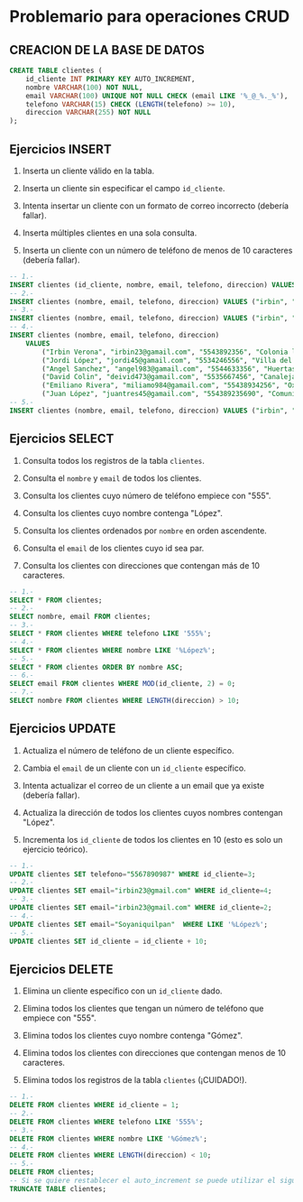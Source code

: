 # Problemario para operaciones CRUD

## CREACION DE LA BASE DE DATOS

```sql
CREATE TABLE clientes (
    id_cliente INT PRIMARY KEY AUTO_INCREMENT,
    nombre VARCHAR(100) NOT NULL,
    email VARCHAR(100) UNIQUE NOT NULL CHECK (email LIKE '%_@_%._%'),
    telefono VARCHAR(15) CHECK (LENGTH(telefono) >= 10),
    direccion VARCHAR(255) NOT NULL
);
```

## Ejercicios INSERT

1. Inserta un cliente válido en la tabla.

2. Inserta un cliente sin especificar el campo `id_cliente`.

3. Intenta insertar un cliente con un formato de correo incorrecto (debería fallar).

4. Inserta múltiples clientes en una sola consulta.

5. Inserta un cliente con un número de teléfono de menos de 10 caracteres (debería fallar).

```sql
-- 1.-
INSERT clientes (id_cliente, nombre, email, telefono, direccion) VALUES (DEFAULT, "emiliano", "emil@gmail.com", "5567890945", "oxtho, calle 32");
-- 2.-
INSERT clientes (nombre, email, telefono, direccion) VALUES ("irbin", "irbin23@gamail.com", "5543892356", "Colonia las TABLAS ");
-- 3.-
INSERT clientes (nombre, email, telefono, direccion) VALUES ("irbin", "irbin23qgamailcom", "5543892356", "Colonia las TABLAS ");
-- 4.-
INSERT clientes (nombre, email, telefono, direccion) 
    VALUES 
        ("Irbin Verona", "irbin23@gamail.com", "5543892356", "Colonia las TABLAS"),
        ("Jordi López", "jordi45@gamail.com", "5534246556", "Villa del carbon"),
        ("Angel Sanchez", "angel983@gamail.com", "5544633356", "Huertas, Xhixhata"),
        ("David Colin", "deivid473@gamail.com", "5535667456", "Canalejas"),
        ("Emiliano Rivera", "miliamo984@gamail.com", "55438934256", "Oxtho, calle 23"),
        ("Juan López", "juantres45@gamail.com", "554389235690", "Comunidad");
-- 5.-
INSERT clientes (nombre, email, telefono, direccion) VALUES ("irbin", "irbin23@gamail.com", "554356", "Colonia las TABLAS ");
```

## Ejercicios SELECT

1. Consulta todos los registros de la tabla `clientes`.

2. Consulta el `nombre` y `email` de todos los clientes.

3. Consulta los clientes cuyo número de teléfono empiece con "555".

4. Consulta los clientes cuyo nombre contenga "López".

5. Consulta los clientes ordenados por `nombre` en orden ascendente.

6. Consulta el `email` de los clientes cuyo id sea par.

7. Consulta los clientes con direcciones que contengan más de 10 caracteres.

```sql
-- 1.-
SELECT * FROM clientes;
-- 2.-
SELECT nombre, email FROM clientes;
-- 3.-
SELECT * FROM clientes WHERE telefono LIKE '555%';
-- 4.-
SELECT * FROM clientes WHERE nombre LIKE '%López%';
-- 5.-
SELECT * FROM clientes ORDER BY nombre ASC;
-- 6.-
SELECT email FROM clientes WHERE MOD(id_cliente, 2) = 0;
-- 7.-
SELECT nombre FROM clientes WHERE LENGTH(direccion) > 10;
```
## Ejercicios UPDATE

1. Actualiza el número de teléfono de un cliente específico.

2. Cambia el `email` de un cliente con un `id_cliente` específico.

3. Intenta actualizar el correo de un cliente a un email que ya existe (debería fallar).

4. Actualiza la dirección de todos los clientes cuyos nombres contengan "López".

5. Incrementa los `id_cliente` de todos los clientes en 10 (esto es solo un ejercicio teórico).

```sql
-- 1.-
UPDATE clientes SET telefono="5567890987" WHERE id_cliente=3;
-- 2.-
UPDATE clientes SET email="irbin23@gmail.com" WHERE id_cliente=4;
-- 3.-
UPDATE clientes SET email="irbin23@gmail.com" WHERE id_cliente=2;
-- 4.-
UPDATE clientes SET email="Soyaniquilpan"  WHERE LIKE '%López%';
-- 5.-
UPDATE clientes SET id_cliente = id_cliente + 10;
```
## Ejercicios DELETE

1. Elimina un cliente específico con un `id_cliente` dado.

2. Elimina todos los clientes que tengan un número de teléfono que empiece con "555".

3. Elimina todos los clientes cuyo nombre contenga "Gómez".

4. Elimina todos los clientes con direcciones que contengan menos de 10 caracteres.

5. Elimina todos los registros de la tabla `clientes` (¡CUIDADO!).

```sql
-- 1.-
DELETE FROM clientes WHERE id_cliente = 1;
-- 2.-
DELETE FROM clientes WHERE telefono LIKE '555%';
-- 3.-
DELETE FROM clientes WHERE nombre LIKE '%Gómez%';
-- 4.-
DELETE FROM clientes WHERE LENGTH(direccion) < 10;
-- 5.-
DELETE FROM clientes;
-- Si se quiere restablecer el auto_increment se puede utilizar el siguiente comando
TRUNCATE TABLE clientes;
```